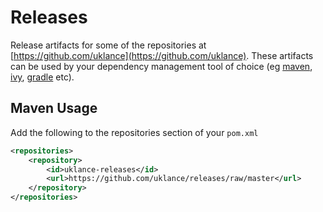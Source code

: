 Releases
========

Release artifacts for some of the repositories at [https://github.com/uklance](https://github.com/uklance). These
artifacts can be used by your dependency management tool of choice (eg [maven](http://maven.apache.org/), 
[ivy](http://ant.apache.org/ivy/), [gradle](http://www.gradle.org/) etc).

Maven Usage
-----------
Add the following to the repositories section of your ```pom.xml```
```xml
<repositories>
    <repository>
        <id>uklance-releases</id>
        <url>https://github.com/uklance/releases/raw/master</url>
    </repository>
</repositories>
```
